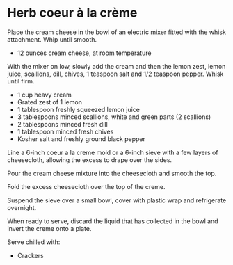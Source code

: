 Herb coeur à la crème
=====================

Place the cream cheese in the bowl of an electric mixer fitted with the whisk attachment. Whip until smooth.

- 12 ounces cream cheese, at room temperature

With the mixer on low, slowly add the cream and then the lemon zest, lemon juice, scallions, dill, chives, 1 teaspoon salt and 1/2 teaspoon pepper. Whisk until firm.

- 1 cup heavy cream
- Grated zest of 1 lemon
- 1 tablespoon freshly squeezed lemon juice
- 3 tablespoons minced scallions, white and green parts (2 scallions)
- 2 tablespoons minced fresh dill
- 1 tablespoon minced fresh chives
- Kosher salt and freshly ground black pepper

Line a 6-inch coeur a la creme mold or a 6-inch sieve with a few layers of cheesecloth, allowing the excess to drape over the sides.

Pour the cream cheese mixture into the cheesecloth and smooth the top.

Fold the excess cheesecloth over the top of the creme.

Suspend the sieve over a small bowl, cover with plastic wrap and refrigerate overnight.

When ready to serve, discard the liquid that has collected in the bowl and invert the creme onto a plate.

Serve chilled with:

- Crackers
